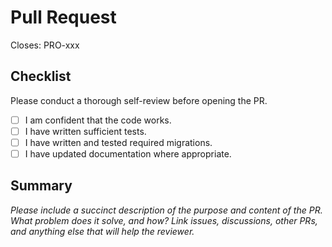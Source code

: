 # Pull Request

Closes: PRO-xxx

## Checklist

Please conduct a thorough self-review before opening the PR.

- [ ] I am confident that the code works.
- [ ] I have written sufficient tests.
- [ ] I have written and tested required migrations.
- [ ] I have updated documentation where appropriate.

## Summary

*Please include a succinct description of the purpose and content of the PR. What problem does it solve, and how? Link issues, discussions, other PRs, and anything else that will help the reviewer.*
